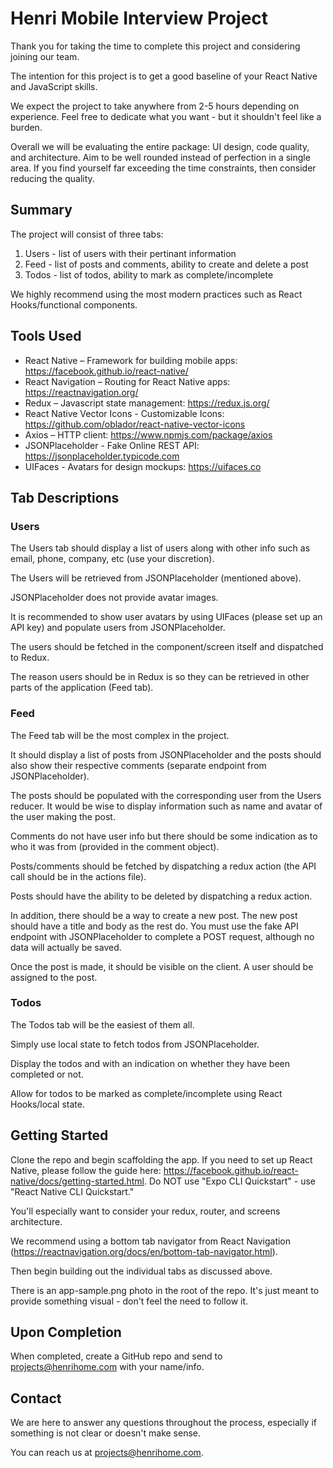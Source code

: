 # Henri Mobile Interview Project

Thank you for taking the time to complete this project and considering joining our team.

The intention for this project is to get a good baseline of your React Native and JavaScript skills.

We expect the project to take anywhere from 2-5 hours depending on experience. Feel free to dedicate what you want - but it shouldn't feel like a burden.

Overall we will be evaluating the entire package: UI design, code quality, and architecture. Aim to be well rounded instead of perfection in a single area. If you find yourself far exceeding the time constraints, then consider reducing the quality.

## Summary

The project will consist of three tabs:

1. Users - list of users with their pertinant information
2. Feed - list of posts and comments, ability to create and delete a post
3. Todos - list of todos, ability to mark as complete/incomplete

We highly recommend using the most modern practices such as React Hooks/functional components.

## Tools Used

- React Native – Framework for building mobile apps: https://facebook.github.io/react-native/
- React Navigation – Routing for React Native apps: https://reactnavigation.org/
- Redux – Javascript state management: https://redux.js.org/
- React Native Vector Icons - Customizable Icons: https://github.com/oblador/react-native-vector-icons
- Axios – HTTP client: https://www.npmjs.com/package/axios
- JSONPlaceholder - Fake Online REST API: https://jsonplaceholder.typicode.com
- UIFaces - Avatars for design mockups: https://uifaces.co

## Tab Descriptions

### Users

The Users tab should display a list of users along with other info such as email, phone, company, etc (use your discretion).

The Users will be retrieved from JSONPlaceholder (mentioned above).

JSONPlaceholder does not provide avatar images.

It is recommended to show user avatars by using UIFaces (please set up an API key) and populate users from JSONPlaceholder.

The users should be fetched in the component/screen itself and dispatched to Redux.

The reason users should be in Redux is so they can be retrieved in other parts of the application (Feed tab).

### Feed

The Feed tab will be the most complex in the project.

It should display a list of posts from JSONPlaceholder and the posts should also show their respective comments (separate endpoint from JSONPlaceholder).

The posts should be populated with the corresponding user from the Users reducer. It would be wise to display information such as name and avatar of the user making the post.

Comments do not have user info but there should be some indication as to who it was from (provided in the comment object).

Posts/comments should be fetched by dispatching a redux action (the API call should be in the actions file).

Posts should have the ability to be deleted by dispatching a redux action.

In addition, there should be a way to create a new post. The new post should have a title and body as the rest do. You must use the fake API endpoint with JSONPlaceholder to complete a POST request, although no data will actually be saved.

Once the post is made, it should be visible on the client. A user should be assigned to the post.

### Todos

The Todos tab will be the easiest of them all.

Simply use local state to fetch todos from JSONPlaceholder.

Display the todos and with an indication on whether they have been completed or not.

Allow for todos to be marked as complete/incomplete using React Hooks/local state.

## Getting Started

Clone the repo and begin scaffolding the app. If you need to set up React Native, please follow the guide here: https://facebook.github.io/react-native/docs/getting-started.html. Do NOT use "Expo CLI Quickstart" - use "React Native CLI Quickstart."

You'll especially want to consider your redux, router, and screens architecture.

We recommend using a bottom tab navigator from React Navigation (https://reactnavigation.org/docs/en/bottom-tab-navigator.html).

Then begin building out the individual tabs as discussed above.

There is an app-sample.png photo in the root of the repo. It's just meant to provide something visual - don't feel the need to follow it.

## Upon Completion

When completed, create a GitHub repo and send to projects@henrihome.com with your name/info.

## Contact

We are here to answer any questions throughout the process, especially if something is not clear or doesn't make sense.

You can reach us at projects@henrihome.com.